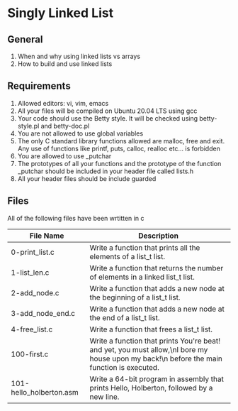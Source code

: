 # Singly Linked List

## General
1. When and why using linked lists vs arrays
2. How to build and use linked lists

## Requirements
1. Allowed editors: vi, vim, emacs
2. All your files will be compiled on Ubuntu 20.04 LTS using gcc
3. Your code should use the Betty style. It will be checked using betty-style.pl and betty-doc.pl
4. You are not allowed to use global variables
5. The only C standard library functions allowed are malloc, free and exit. Any use of functions like printf, puts, calloc, realloc etc… is forbidden
6. You are allowed to use \_putchar
7. The prototypes of all your functions and the prototype of the function \_putchar should be included in your header file called lists.h
8. All your header files should be include guarded

## Files
All of the following files have been wrtitten in c

| File Name | Description  |
| --------- | ------------ |
| 0-print\_list.c | Write a function that prints all the elements of a list\_t list. |
| 1-list\_len.c | Write a function that returns the number of elements in a linked list\_t list. |
| 2-add\_node.c | Write a function that adds a new node at the beginning of a list\_t list. |
| 3-add\_node\_end.c | Write a function that adds a new node at the end of a list\_t list. |
| 4-free\_list.c | Write a function that frees a list\_t list. |
| 100-first.c | Write a function that prints You're beat! and yet, you must allow,\nI bore my house upon my back!\n before the main function is executed. |
| 101-hello\_holberton.asm | Write a 64-bit program in assembly that prints Hello, Holberton, followed by a new line. |
